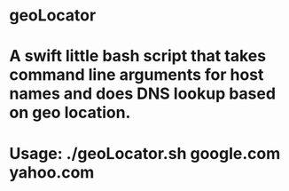 # geoLocator

# A swift little bash script that takes command line arguments for host names and does DNS lookup based on geo location.

# Usage: ./geoLocator.sh google.com yahoo.com
